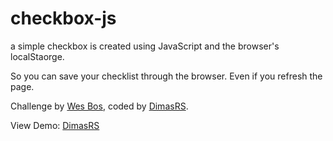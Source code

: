 # checkbox-js

a simple checkbox is created using JavaScript and the browser's localStaorge.

So you can save your checklist through the browser. Even if you refresh the page.

Challenge by <a href="https://github.com/wesbos">Wes Bos</a>, coded by <a href="https://github.com/dimaskuy">DimasRS</a>.

View Demo: <a href="https://checkboxjs.netlify.app/">DimasRS</a>
